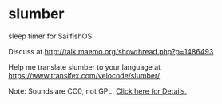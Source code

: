 # slumber
sleep timer for SailfishOS

Discuss at http://talk.maemo.org/showthread.php?p=1486493

Help me translate slumber to your language at https://www.transifex.com/velocode/slumber/

Note: Sounds are CC0, not GPL. [Click here for Details.](blob/master/qml/assets/sound/LICENSE.txt)
